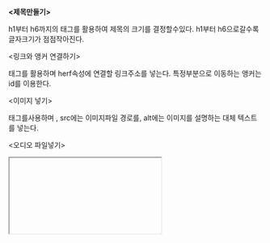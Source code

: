 **<제목만들기>**

h1부터 h6까지의 태그를 활용하여 제목의 크기를 결정할수있다. h1부터 h6으로갈수록 글자크기가 점점작아진다.

<링크와 앵커 연결하기>

<a>태그를 활용하며 herf속성에 연결할 링크주소를 넣는다. 특정부분으로 이동하는 앵커는 id를 이용한다.

<이미지 넣기>

<img>태그를사용하며 , src에는 이미지파일 경로를, alt에는 이미지를 설명하는 대체 텍스트를 넣는다.

<오디오 파일넣기>

<audio>태그를 활용하고 controls을 추가하면 재생컨트롤러가 표시된다.

<iframe 활용하기>

iframe을 활용해서 웹페이지 안에 다른 웹페이지를 넣을수있다.

<target>

target은 링크를 클릭했을때 새문서가 어디에 열릴지 지정하는 역할을 ㅎ나다.

주요 target속성값으로는

\_self,\_blank,\_parent,\_top이있는데,

\_self는 현재 열려있는 창이나 탭에서 링크가열린다.

\_blank는 링크가 새로운 탭이나 창에서 열린다.

\_parent는 프레임이나 iframe에서 사용될때 부모프레임에서 링크를 연다.

\_top은 프레임구조를 모두 벗어나 전체 브라우저 창에서 링크를 연다.

